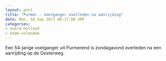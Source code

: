```yaml
---
layout: post
title: "Purmer - Voetganger overleden na aanrijding"
date: Mon, 18 Sep 2017 08:17:00 GMT
categories: 
- noord-holland 
- edam-volendam 
---
```


Een 54-jarige voetganger uit Purmerend is zondagavond overleden na een aanrijding op de Oosterweg.
